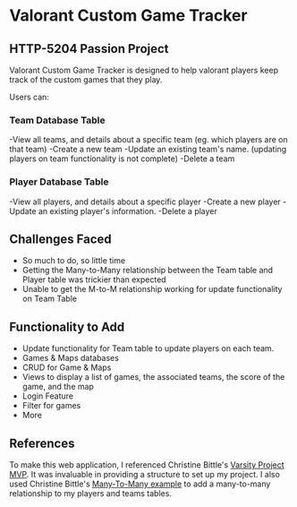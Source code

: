 # Valorant Custom Game Tracker

## HTTP-5204 Passion Project

Valorant Custom Game Tracker is designed to help valorant players keep track of the custom games that they play.

Users can:

### Team Database Table
-View all teams, and details about a specific team (eg. which players are on that team)
-Create a new team
-Update an existing team's name. (updating players on team functionality is not complete)
-Delete a team

### Player Database Table
-View all players, and details about a specific player
-Create a new player
-Update an existing player's information.
-Delete a player

## Challenges Faced
- So much to do, so little time
- Getting the Many-to-Many relationship between the Team table and Player table was trickier than expected
- Unable to get the M-to-M relationship working for update functionality on Team Table

## Functionality to Add
- Update functionality for Team table to update players on each team.
- Games & Maps databases
- CRUD for Game & Maps
- Views to display a list of games, the associated teams, the score of the game, and the map
- Login Feature
- Filter for games
- More


## References
To make this web application, I referenced Christine Bittle's [Varsity Project MVP](https://github.com/christinebittle/varsity_mvp). It was invaluable in providing a structure to set up my project. I also used Christine Bittle's [Many-To-Many example](https://github.com/christinebittle/EF_Many_Many_Explicit) to add a many-to-many relationship to my players and teams tables.

